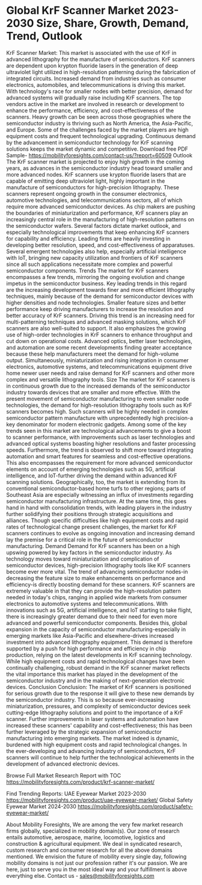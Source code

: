 # Global KrF Scanner Market 2023-2030 Size, Share, Growth, Demand, Trend, Outlook
KrF Scanner Market: This market is associated with the use of KrF in advanced lithography for the manufacture of semiconductors. KrF scanners are dependent upon krypton fluoride lasers in the generation of deep ultraviolet light utilized in high-resolution patterning during the fabrication of integrated circuits. Increased demand from industries such as consumer electronics, automobiles, and telecommunications is driving this market. With technology's race for smaller nodes with better precision, demand for advanced systems will gradually raise including KrF scanners. The top vendors active in the market are involved in research or development to enhance the performance, efficiency, and cost-effectiveness of the scanners. Heavy growth can be seen across those geographies where the semiconductor industry is thriving such as North America, the Asia-Pacific, and Europe. Some of the challenges faced by the market players are high equipment costs and frequent technological upgrading. Continuous demand by the advancement in semiconductor technology for KrF scanning solutions keeps the market dynamic and competitive.
Download free PDF Sample- https://mobilityforesights.com/contact-us/?report=60509
Outlook
The KrF scanner market is projected to enjoy high growth in the coming years, as advances in the semiconductor industry head toward smaller and more advanced nodes. KrF scanners use krypton fluoride lasers that are capable of emitting deep ultraviolet light, highly important in the manufacture of semiconductors for high-precision lithography. These scanners represent ongoing growth in the consumer electronics, automotive technologies, and telecommunications sectors, all of which require more advanced semiconductor devices. As chip makers are pushing the boundaries of miniaturization and performance, KrF scanners play an increasingly central role in the manufacturing of high-resolution patterns on the semiconductor wafers.
Several factors dictate market outlook, and especially technological improvements that keep enhancing KrF scanners for capability and efficiency. Leading firms are heavily investing in developing better resolution, speed, and cost-effectiveness of apparatuses. Several emergent technologies also help, especially artificial intelligence with IoT, bringing new capacity utilization and frontiers of KrF scanners since all such applications necessitate more complex and powerful semiconductor components.
Trends
The market for KrF scanners encompasses a few trends, mirroring the ongoing evolution and change impetus in the semiconductor business. Key leading trends in this regard are the increasing development towards finer and more efficient lithography techniques, mainly because of the demand for semiconductor devices with higher densities and node technologies. Smaller feature sizes and better performance keep driving manufacturers to increase the resolution and better accuracy of KrF scanners. Driving this trend is an increasing need for multi-patterning techniques and advanced masking solutions, which KrF scanners are also well-suited to support.
It also emphasizes the growing use of high-order technologies in KrF scanners to enhance throughput and cut down on operational costs. Advanced optics, better laser technologies, and automation are some recent developments finding greater acceptance because these help manufacturers meet the demand for high-volume output. Simultaneously, miniaturization and rising integration in consumer electronics, automotive systems, and telecommunications equipment drive home newer user needs and raise demand for KrF scanners and other more complex and versatile lithography tools.
Size
The market for KrF scanners is in continuous growth due to the increased demands of the semiconductor industry towards devices that are smaller and more effective. With the present movement of semiconductor manufacturing to even smaller node technologies, the demand for high-resolution lithography tools such as KrF scanners becomes high. Such scanners will be highly needed in complex semiconductor pattern manufacture with unprecedentedly high precision-a key denominator for modern electronic gadgets. Among some of the key trends seen in this market are technological advancements to give a boost to scanner performance, with improvements such as laser technologies and advanced optical systems boasting higher resolutions and faster processing speeds. Furthermore, the trend is observed to shift more toward integrating automation and smart features for seamless and cost-effective operations. This also encompasses the requirement for more advanced semiconductor elements on account of emerging technologies such as 5G, artificial intelligence, and IoT-further driving the demand within advanced KrF scanning solutions. Geographically, too, the market is extending from its conventional semiconductor-based home turfs to other regions; parts of Southeast Asia are especially witnessing an influx of investments regarding semiconductor manufacturing infrastructure. At the same time, this goes hand in hand with consolidation trends, with leading players in the industry further solidifying their positions through strategic acquisitions and alliances. Though specific difficulties like high equipment costs and rapid rates of technological change present challenges, the market for KrF scanners continues to evolve as ongoing innovation and increasing demand lay the premise for a critical role in the future of semiconductor manufacturing.
Demand 
Demand for KrF scanners has been on a high upswing powered by key factors in the semiconductor industry. As technology moves toward miniaturization and complication of semiconductor devices, high-precision lithography tools like KrF scanners become ever more vital. The trend of advancing semiconductor nodes-in decreasing the feature size to make enhancements on performance and efficiency-is directly boosting demand for these scanners. KrF scanners are extremely valuable in that they can provide the high-resolution pattern needed in today's chips, ranging in applied wide markets from consumer electronics to automotive systems and telecommunications. With innovations such as 5G, artificial intelligence, and IoT starting to take flight, there is increasingly greater demand due to their need for even more advanced and powerful semiconductor components. Besides this, global expansion in the capacity of semiconductor manufacturing-especially in emerging markets like Asia-Pacific and elsewhere-drives increased investment into advanced lithography equipment. This demand is therefore supported by a push for high performance and efficiency in chip production, relying on the latest developments in KrF scanning technology. While high equipment costs and rapid technological changes have been continually challenging, robust demand in the KrF scanner market reflects the vital importance this market has played in the development of the semiconductor industry and in the making of next-generation electronic devices.
Conclusion
Conclusion: The market of KrF scanners is positioned for serious growth due to the response it will give to these new demands by the semiconductor industry. This is so because ever-increasing miniaturization, pressures, and complexity of semiconductor devices seek cutting-edge lithography solutions and point to the importance of a KrF scanner. Further improvements in laser systems and automation have increased these scanners' capability and cost-effectiveness; this has been further leveraged by the strategic expansion of semiconductor manufacturing into emerging markets. The market indeed is dynamic, burdened with high equipment costs and rapid technological changes. In the ever-developing and advancing industry of semiconductors, KrF scanners will continue to help further the technological achievements in the development of advanced electronic devices.

Browse Full Market Research Report with TOC  https://mobilityforesights.com/product/krf-scanner-market/

Find Trending Reports:
UAE Eyewear Market 2023-2030
https://mobilityforesights.com/product/uae-eyewear-market/
Global Safety Eyewear Market 2024-2030
https://mobilityforesights.com/product/safety-eyewear-market/

About Mobility Foresights,
We are among the very few market research firms globally, specialized in mobility domain(s). Our zone of research entails automotive, aerospace, marine, locomotive, logistics and construction & agricultural equipment. We deal in syndicated research, custom research and consumer research for all the above domains mentioned.
We envision the future of mobility every single day, following mobility domains is not just our profession rather it's our passion. We are here, just to serve you in the most ideal way and your fulfillment is above everything else. Contact us -  sales@mobilityforesights.com 

